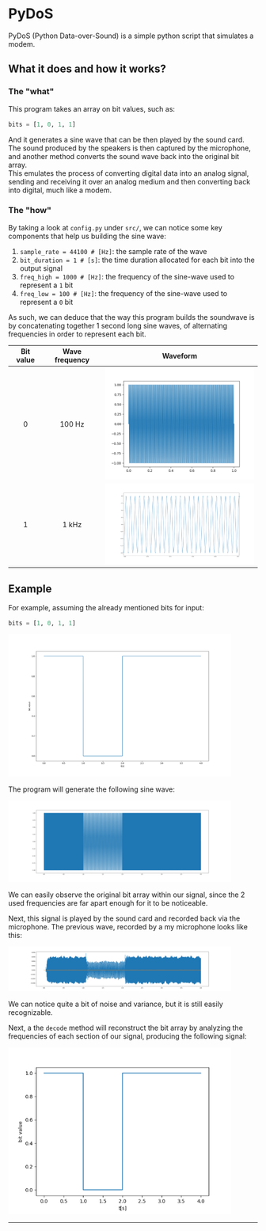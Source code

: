 # PyDoS

PyDoS (Python Data-over-Sound) is a simple python script that simulates a modem.

## What it does and how it works?

### The "what"

This program takes an array on bit values, such as:

``` python
bits = [1, 0, 1, 1]
```

And it generates a sine wave that can be then played by the sound card. The sound produced by the speakers is then captured by the microphone, and another method converts the sound wave back into the original bit array.  
This emulates the process of converting digital data into an analog signal, sending and receiving it over an analog medium and then converting back into digital, much like a modem.

### The "how"

By taking a look at `config.py` under `src/`, we can notice some key components that help us building the sine wave:

1. `sample_rate = 44100 # [Hz]`: the sample rate of the wave
2. `bit_duration = 1 # [s]`: the time duration allocated for each bit into the output signal
3. `freq_high = 1000 # [Hz]`: the frequency of the sine-wave used to represent a `1` bit
4. `freq_low = 100 # [Hz]`: the frequency of the sine-wave used to represent a `0` bit

As such, we can deduce that the way this program builds the soundwave is by concatenating together 1 second long sine waves, of alternating frequencies in order to represent each bit.

| Bit value | Wave frequency | Waveform |
| :-: | :-: | :-: |
| 0 | 100 Hz | <img src="res/signal_low.png" alt="drawing" width="350"/> |
| 1 | 1 kHz | <img src="res/signal_high.png" alt="drawing" width="350"/> |

## Example

For example, assuming the already mentioned bits for input:

``` python
bits = [1, 0, 1, 1]
```

<img src="res/bit_input.png" alt="drawing" width="450"/>

The program will generate the following sine wave:

<img src="res/encoded_signal.png" alt="drawing" width="450"/>

We can easily observe the original bit array within our signal, since the 2 used frequencies are far apart enough for it to be noticeable.

Next, this signal is played by the sound card and recorded back via the microphone. The previous wave, recorded by a my microphone looks like this:

<img src="res/recorded_signal.png" alt="drawing" width="450"/>

We can notice quite a bit of noise and variance, but it is still easily recognizable.

Next, a the `decode` method will reconstruct the bit array by analyzing the frequencies of each section of our signal, producing the following signal:

<img src="res/decoded_signal.png" alt="drawing" width="450"/>

---

